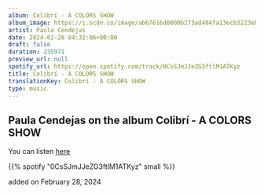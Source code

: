 ```yaml
---
album: Colibrí - A COLORS SHOW
album_image: https://i.scdn.co/image/ab67616d0000b273ad404fa13ecb3223ebd5a9c1
artist: Paula Cendejas
date: 2024-02-28 04:32:06+00:00
draft: false
duration: 235971
preview_url: null
spotify_url: https://open.spotify.com/track/0CsSJmJJeZG3ftlM1ATKyz
title: Colibrí - A COLORS SHOW
translationKey: Colibrí - A COLORS SHOW
type: music
---
```


## Paula Cendejas on the album Colibrí - A COLORS SHOW

You can listen [here](https://open.spotify.com/track/0CsSJmJJeZG3ftlM1ATKyz)

{{% spotify "0CsSJmJJeZG3ftlM1ATKyz" small %}}

added on February 28, 2024